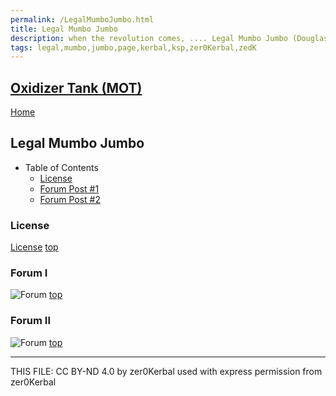 ```yaml
---
permalink: /LegalMumboJumbo.html
title: Legal Mumbo Jumbo
description: when the revolution comes, .... Legal Mumbo Jumbo (Douglas Adams)
tags: legal,mumbo,jumbo,page,kerbal,ksp,zer0Kerbal,zedK
---
```

<!--
LegalMumboJumbo.md v1.0.1.0
Oxidizer Tank (MOT)
created: 21 Mar 2023
updated: 30 Apr 2023

TEMPLATE: LegalMumboJumbo.md v1.0.6.0
created: 01 Feb 2022
updated: 14 Apr 2023 -->

<script src="https://kit.fontawesome.com/0ea5493613.js" crossorigin="anonymous"></script>
<i class="fa-solid fa-file-contract fa-beat-fade fa-3x" style="--fa-beat-fade-opacity: 0.1; --fa-beat-fade-scale: 1.25;color: #6495ED" ></i>

## [Oxidizer Tank (MOT)][mod]

[Home](./index.md)

## Legal Mumbo Jumbo

* Table of Contents
  * [License](#license)
  * [Forum Post #1](#forum-i)
  * [Forum Post #2](#forum-ii)

### License

[License](./LegalMumboJumbo/License.md)
[top](#legal-mumbo-jumbo)

### Forum I

![Forum](./LegalMumboJumbo/FORUM-01.png)
[top](#legal-mumbo-jumbo)

### Forum II

![Forum](./LegalMumboJumbo/FORUM-02.png)
[top](#legal-mumbo-jumbo)

---

THIS FILE: CC BY-ND 4.0 by zer0Kerbal
  used with express permission from zer0Kerbal

[mod]: https://www.curseforge.com/kerbal/ksp-mods/OxidizerTank "Oxidizer Tank (MOT)"
